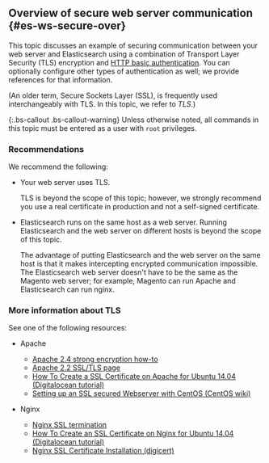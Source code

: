 ## Overview of secure web server communication {#es-ws-secure-over}

This topic discusses an example of securing communication between your web server and Elasticsearch using a combination of Transport Layer Security (TLS) encryption and [HTTP basic authentication](http://tools.ietf.org/html/rfc2617). You can optionally configure other types of authentication as well; we provide references for that information.

(An older term, Secure Sockets Layer (SSL), is frequently used interchangeably with TLS. In this topic, we refer to *TLS*.)

{:.bs-callout .bs-callout-warning}
Unless otherwise noted, all commands in this topic must be entered as a user with `root` privileges.

### Recommendations

We recommend the following:

*	Your web server uses TLS.

	TLS is beyond the scope of this topic; however, we strongly recommend you use a real certificate in production and not a self-signed certificate.
*	Elasticsearch runs on the same host as a web server. Running Elasticsearch and the web server on different hosts is beyond the scope of this topic.

	The advantage of putting Elasticsearch and the web server on the same host is that it makes intercepting encrypted communication impossible. The Elasticsearch web server doesn't have to be the same as the Magento web server; for example, Magento can run Apache and Elasticsearch can run nginx.

### More information about TLS

See one of the following resources:

*	Apache

	*	[Apache 2.4 strong encryption how-to](https://httpd.apache.org/docs/2.4/ssl/ssl_howto.html)
	*	[Apache 2.2 SSL/TLS page](https://httpd.apache.org/docs/2.2/en/ssl/)
	*	[How To Create a SSL Certificate on Apache for Ubuntu 14.04 (Digitalocean tutorial)](https://www.digitalocean.com/community/tutorials/how-to-create-a-ssl-certificate-on-apache-for-ubuntu-14-04)
	*	[Setting up an SSL secured Webserver with CentOS (CentOS wiki)](https://wiki.centos.org/HowTos/Https)

*	Nginx

	*	[Nginx SSL termination](https://www.nginx.com/resources/admin-guide/nginx-ssl-termination/)
	*	[How To Create an SSL Certificate on Nginx for Ubuntu 14.04 (Digitalocean tutorial)](https://www.digitalocean.com/community/tutorials/how-to-create-an-ssl-certificate-on-nginx-for-ubuntu-14-04)
	*	[Nginx SSL Certificate Installation (digicert)](https://www.digicert.com/ssl-certificate-installation-nginx.htm)
